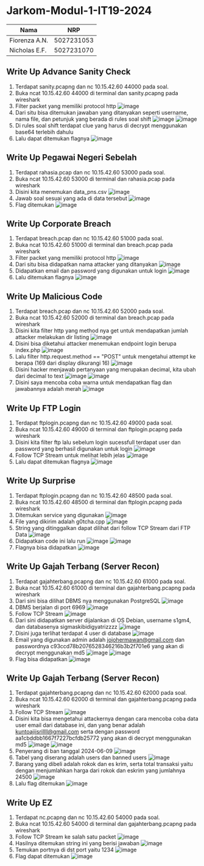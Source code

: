 # Jarkom-Modul-1-IT19-2024

| Nama | NRP | 
|----------|----------|
| Fiorenza A.N. | 5027231053 |
| Nicholas E.F. | 5027231070 |


## Write Up Advance Sanity Check
1. Terdapat sanity.pcapng dan nc 10.15.42.60 44000 pada soal.
2. Buka ncat 10.15.42.60 44000 di terminal dan sanity.pcapng pada wireshark
3. Filter packet yang memiliki protocol http
   ![image](https://github.com/user-attachments/assets/f78eac1f-be31-44fd-b373-4d561ce73c59)
4. Dari situ bisa ditemukan jawaban yang ditanyakan seperti username, nama file, dan petunjuk yang berada di rules soal shift
   ![image](https://github.com/user-attachments/assets/b34ba632-3fda-41ff-800e-996b30dae228)
   ![image](https://github.com/user-attachments/assets/1a088fe9-48df-4cfa-83d4-afeb8efa99f1)
5. Di rules soal shift terdapat clue yang harus di decrypt menggunakan base64 terlebih dahulu
6. Lalu dapat ditemukan flagnya
   ![image](https://github.com/user-attachments/assets/1356d299-9483-4ff5-a2a5-0f1fe5268657)


## Write Up Pegawai Negeri Sebelah
1. Terdapat rahasia.pcap dan nc 10.15.42.60 53000 pada soal.
2. Buka ncat 10.15.42.60 53000 di terminal dan rahasia.pcap pada wireshark
3. Disini kita menemukan data_pns.csv
   ![image](https://github.com/user-attachments/assets/ff329d26-d2ba-474f-88ad-04afa84a8b7b)
4. Jawab soal sesuai yang ada di data tersebut
   ![image](https://github.com/user-attachments/assets/24bf2c5b-309e-47a9-8331-bd521beae2e3)
5. Flag ditemukan
   ![image](https://github.com/user-attachments/assets/5f1018f6-44e1-4e94-aaa2-6e4b0245dae7)


 ## Write Up Corporate Breach
1. Terdapat breach.pcap dan nc 10.15.42.60 51000 pada soal.
2. Buka ncat 10.15.42.60 51000 di terminal dan breach.pcap pada wireshark
3. Filter packet yang memiliki protocol http
   ![image](https://github.com/user-attachments/assets/b66b586f-cd98-482b-94e8-7249b4028b1c)
4. Dari situ bisa didapatkan nama attacker yang ditanyakan
   ![image](https://github.com/user-attachments/assets/68327636-6496-4826-ac77-be9f316a1f44)
5. Didapatkan email dan password yang digunakan untuk login
   ![image](https://github.com/user-attachments/assets/53f79d85-aa55-47e0-ab1e-39d985ddc764)
6. Lalu ditemukan flagnya
   ![image](https://github.com/user-attachments/assets/0c78b378-6380-4c88-9ed2-6dbbf711c981)


## Write Up Malicious Code
1. Terdapat breach.pcap dan nc 10.15.42.60 52000 pada soal.
2. Buka ncat 10.15.42.60 52000 di terminal dan breach.pcap pada wireshark
3. Disini kita filter http yang method nya get untuk mendapatkan jumlah attacker melakukan dir listing
   ![image](https://github.com/user-attachments/assets/7bd6ed0b-9f2d-4fce-9ab6-93c518f14b95)
4. Disini bisa diketahui attacker menemukan endpoint login berupa index.php
   ![image](https://github.com/user-attachments/assets/dddb3a44-2e98-4adb-89a2-8a2775511674)
5. Lalu filter http.request.method == "POST" untuk mengetahui attempt ke berapa (169 dari display dikurangi 16)
   ![image](https://github.com/user-attachments/assets/81b3e09b-2c74-42be-9559-b8f731130f0b)
6. Disini hacker menjawab pertanyaan yang merupakan decimal, kita ubah dari decimal to text
   ![image](https://github.com/user-attachments/assets/f95a3a12-2003-451e-98f3-861fc8135b72)
   ![image](https://github.com/user-attachments/assets/7138a622-1e5d-4039-9fd8-627266fd73b9)
7. Disini saya mencoba coba warna untuk mendapatkan flag dan jawabannya adalah merah
   ![image](https://github.com/user-attachments/assets/59a2085f-d716-4320-9d13-b4e98a7be4c0)


## Write Up FTP Login
1. Terdapat ftplogin.pcapng dan nc 10.15.42.60 49000 pada soal.
2. Buka ncat 10.15.42.60 49000 di terminal dan ftplogin.pcapng pada wireshark
3. Disini kita filter ftp lalu sebelum login sucessfull terdapat user dan password yang berhasil digunakan untuk login
   ![image](https://github.com/user-attachments/assets/8f4ada23-4e1f-4d2d-945a-a208c4b1e996)
4. Follow TCP Stream untuk melihat lebih jelas
   ![image](https://github.com/user-attachments/assets/66ca4877-5908-456e-b994-04382e3d7405)
6. Lalu dapat ditemukan flagnya
   ![image](https://github.com/user-attachments/assets/d64d1c0f-7c14-47a3-96c8-0c3927d6adae)


## Write Up Surprise
1. Terdapat ftplogin.pcapng dan nc 10.15.42.60 48500 pada soal.
2. Buka ncat 10.15.42.60 48500 di terminal dan ftplogin.pcapng pada wireshark
3. Ditemukan service yang digunakan
   ![image](https://github.com/user-attachments/assets/df45d86f-91ab-49c7-a2bf-2790511b73a2)
4. File yang dikirim adalah g0tcha.cpp
   ![image](https://github.com/user-attachments/assets/0945a126-e4d3-4715-8869-25835a036246)
5. String yang ditinggalkan dapat dilihat dari follow TCP Stream dari FTP Data
   ![image](https://github.com/user-attachments/assets/ebe9b920-6644-4432-bdb8-f799e64cbedd)
6. Didapatkan code ini lalu run
   ![image](https://github.com/user-attachments/assets/91f92b73-3452-48d1-ae69-f84d86e6e3a4)
   ![image](https://github.com/user-attachments/assets/1b1238a9-fc60-47c1-8ee0-bd731a224cdf)
7. Flagnya bisa didapatkan
   ![image](https://github.com/user-attachments/assets/62674f02-9c93-4313-adf3-2ac7e4d8428c)


## Write Up Gajah Terbang (Server Recon)
1. Terdapat gajahterbang.pcapng dan nc 10.15.42.60 61000 pada soal.
2. Buka ncat 10.15.42.60 61000 di terminal dan gajahterbang.pcapng pada wireshark
3. Dari sini bisa dilihat DBMS nya menggunakan PostgreSQL
   ![image](https://github.com/user-attachments/assets/7049c772-e0ee-408d-98af-fd6e640dfe57)
4. DBMS berjalan di port 6969
   ![image](https://github.com/user-attachments/assets/5571de82-9df9-4173-8e00-830a0031e399)
5. Follow TCP Stream
   ![image](https://github.com/user-attachments/assets/e2779acd-b89e-4a55-b4f6-d434851ac3f1)
6. Dari sini didapatkan server dijalankan di OS Debian, username s1gm4, dan databasenya sigmaskibidigyatrizzzz
   ![image](https://github.com/user-attachments/assets/8d9bc6eb-3c6e-434d-be2b-bbd87991a58a)
7. Disini juga terlihat terdapat 4 user di database
   ![image](https://github.com/user-attachments/assets/1b9860b7-a00d-44bf-98ed-fdbfe451c609)
8. Email yang digunakan admin adalah jojohermawan@gmail.com dan passwordnya c93ccd78b2076528346216b3b2f701e6 yang akan di decrypt menggunakan md5 
   ![image](https://github.com/user-attachments/assets/24c148ee-2948-4c66-b2c4-80ef0206b0af)
   ![image](https://github.com/user-attachments/assets/7859cad7-3b92-47cb-9fa2-18b1c482c0a6)
9. Flag bisa didapatkan
   ![image](https://github.com/user-attachments/assets/e1522f8e-a80e-47e6-a1d8-131c2d7db65a)


## Write Up Gajah Terbang (Server Recon)
1. Terdapat gajahterbang.pcapng dan nc 10.15.42.60 62000 pada soal.
2. Buka ncat 10.15.42.60 62000 di terminal dan gajahterbang.pcapng pada wireshark
3. Follow TCP Stream
   ![image](https://github.com/user-attachments/assets/e2779acd-b89e-4a55-b4f6-d434851ac3f1)
4. Disini kita bisa mengetahui attackernya dengan cara mencoba coba data user email dari database ini, dan yang benar adalah kuntoajiisrillll@gmail.com serta dengan password aa1cbddbb1667f7227bcfdb25772 yang akan di decrypt menggunakan md5
   ![image](https://github.com/user-attachments/assets/55c43a03-5718-4e3a-894e-d5464d6acb82)
   ![image](https://github.com/user-attachments/assets/6368be31-11f8-40c9-a11b-507437f1010c)
5. Penyerang di ban tanggal 2024-06-09
   ![image](https://github.com/user-attachments/assets/0e8b7d80-12b1-4a6a-a7c9-1bedde391837)
6. Tabel yang diserang adalah users dan banned users
   ![image](https://github.com/user-attachments/assets/9e280c09-0406-46ba-99d7-1f6e60ef5cc0)
7. Barang yang dibeli adalah rokok dan es krim, serta total transaksi yaitu dengan menjumlahkan harga dari rokok dan eskrim yang jumlahnya 24500
   ![image](https://github.com/user-attachments/assets/855384f7-566e-4a34-abd5-4d303c079fb8)
8. Lalu flag ditemukan
   ![image](https://github.com/user-attachments/assets/a2dd76dd-9efd-4e6c-b752-26f08d39598e)


## Write Up EZ
1. Terdapat nc.pcapng dan nc 10.15.42.60 54000 pada soal.
2. Buka ncat 10.15.42.60 54000 di terminal dan gajahterbang.pcapng pada wireshark
3. Follow TCP Stream ke salah satu packet
   ![image](https://github.com/user-attachments/assets/deca2e51-5e3c-4169-bf33-d558079b2d69)
4. Hasilnya ditemukan string ini yang berisi jawaban
   ![image](https://github.com/user-attachments/assets/73a88a83-6a68-47e5-881b-ff642865b92c)
5. Temukan portnya di dst port yaitu 1234
   ![image](https://github.com/user-attachments/assets/11aa7d0f-d6c0-4841-a131-e35f0de8d113)
6. Flag dapat ditemukan
   ![image](https://github.com/user-attachments/assets/81b987ab-aa2b-40c9-b5b0-e673bd176917)



   
